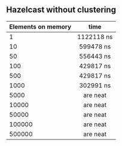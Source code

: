 ## Hazelcast without clustering

| Elements on memory        | time       |
| ------------- |:-------------:|
| 1       | 1122118 ns |
| 10      |  599478 ns |
| 50      |  556443 ns |
| 100     |  429817 ns    |
| 500     |  429817 ns    |
| 1000    |  302991 ns    |
| 5000    | are neat      |
| 10000   | are neat      |
| 50000   | are neat      |
| 100000  | are neat      |
| 500000  | are neat      |